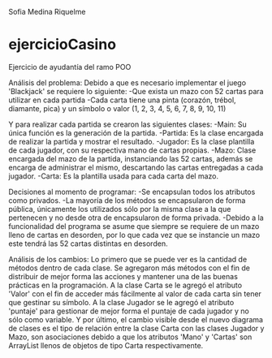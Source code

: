 Sofia Medina Riquelme
# ejercicioCasino
Ejercicio de ayudantía del ramo POO

Análisis del problema:
Debido a que es necesario implementar el juego 'Blackjack' se requiere lo siguiente:
 -Que exista un mazo con 52 cartas para utilizar en cada partida
 -Cada carta tiene una pinta (corazón, trébol, diamante, pica) y un símbolo o valor (1, 2, 3, 4, 5, 6, 7, 8, 9, 10, 11)

Y para realizar cada partida se crearon las siguientes clases:
 -Main: Su única función es la generación de la partida.
 -Partida: Es la clase encargada de realizar la partida y mostrar el 
  resultado.
 -Jugador: Es la clase plantilla de cada jugador, con su respectiva mano de 
  cartas propias.
 -Mazo: Clase encargada del mazo de la partida, instanciando las 52 cartas, 
  además se encarga de administrar el mismo, descartando las cartas 
  entregadas a cada jugador.
 -Carta: Es la plantilla usada para cada carta del mazo.

Decisiones al momento de programar:
 -Se encapsulan todos los atributos como privados.
 -La mayoría de los métodos se encapsularon de forma pública, únicamente los utilizados sólo por la misma clase a la que
  pertenecen y no desde otra de encapsularon de forma privada.
 -Debido a la funcionalidad del programa se asume que siempre se requiere de un mazo lleno de cartas en desorden, por lo que
  cada vez que se instancie un mazo este tendrá las 52 cartas distintas en desorden.

Análisis de los cambios:
Lo primero que se puede ver es la cantidad de métodos dentro de cada clase. Se agregaron más métodos con el fin de distribuir de mejor forma las acciones y mantener una de las buenas prácticas en la programación. A la clase Carta se le agregó el atributo 'Valor' con el fin de acceder más fácilmente al valor de cada carta sin tener que gestinar su símbolo. A la clase Jugador se le agregó el atributo 'puntaje' para gestionar de mejor forma el puntaje de cada jugador y no sólo como variable. Y por último, el cambio visible desde el nuevo diagrama de clases es el tipo de relación entre la clase Carta con las clases Jugador y Mazo, son asociaciones debido a que los atributos 'Mano' y 'Cartas' son ArrayList llenos de objetos de tipo Carta respectivamente.
